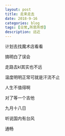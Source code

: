 ```yaml
---
layout: post
title: 走来走去
date: 2018-9-16
categories: blog
tags: [日常,所思所想]
description: 远近
---
```


计划去找魔术店看看

搞明白了误会

走路去kl其实也不远

温度明明正常可就是汗流不止

人生不值得啊

对了等一个吉他

九月十八日

听说国内有台风

通畅
